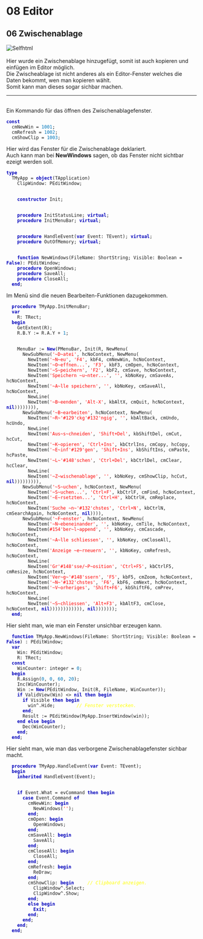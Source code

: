<html>
    <b><h1>08 Editor</h1></b>
    <b><h2>06 Zwischenablage</h2></b>
<img src="image.png" alt="Selfhtml"><br><br>
Hier wurde ein Zwischenablage hinzugefügt, somit ist auch kopieren und einfügen im Editor möglich.<br>
Die Zwischeablage ist nicht anderes als ein Editor-Fenster welches die Daten bekommt, wen man kopieren wählt.<br>
Somit kann man dieses sogar sichbar machen.<br>
<hr><br>
Ein Kommando für das öffnen des Zwischenablagefenster.<br>
<pre><code><b><font color="0000BB">const</font></b>
  cmNewWin = <font color="#0077BB">1001</font>;
  cmRefresh = <font color="#0077BB">1002</font>;
  cmShowClip = <font color="#0077BB">1003</font>;</code></pre>
Hier wird das Fenster für die Zwischenablage deklariert.<br>
Auch kann man bei <b>NewWindows</b> sagen, ob das Fenster nicht sichtbar ezeigt werden soll.<br>
<pre><code><b><font color="0000BB">type</font></b>
  TMyApp = <b><font color="0000BB">object</font></b>(TApplication)
    ClipWindow: PEditWindow;
<br>
    <b><font color="0000BB">constructor</font></b> Init;
<br>
    <b><font color="0000BB">procedure</font></b> InitStatusLine; <b><font color="0000BB">virtual</font></b>;
    <b><font color="0000BB">procedure</font></b> InitMenuBar; <b><font color="0000BB">virtual</font></b>;
<br>
    <b><font color="0000BB">procedure</font></b> HandleEvent(<b><font color="0000BB">var</font></b> Event: TEvent); <b><font color="0000BB">virtual</font></b>;
    <b><font color="0000BB">procedure</font></b> OutOfMemory; <b><font color="0000BB">virtual</font></b>;
<br>
    <b><font color="0000BB">function</font></b> NewWindows(FileName: ShortString; Visible: Boolean = <b><font color="0000BB">False</font></b>): PEditWindow;
    <b><font color="0000BB">procedure</font></b> OpenWindows;
    <b><font color="0000BB">procedure</font></b> SaveAll;
    <b><font color="0000BB">procedure</font></b> CloseAll;
  <b><font color="0000BB">end</font></b>;</code></pre>
Im Menü sind die neuen Bearbeiten-Funktionen dazugekommen.<br>
<pre><code>  <b><font color="0000BB">procedure</font></b> TMyApp.InitMenuBar;
  <b><font color="0000BB">var</font></b>
    R: TRect;
  <b><font color="0000BB">begin</font></b>
    GetExtent(R);
    R.B.Y := R.A.Y + <font color="#0077BB">1</font>;
<br>
    MenuBar := <b><font color="0000BB">New</font></b>(PMenuBar, Init(R, NewMenu(
      NewSubMenu(<font color="#FF0000">'~D~atei'</font>, hcNoContext, NewMenu(
        NewItem(<font color="#FF0000">'~N~eu'</font>, <font color="#FF0000">'F4'</font>, kbF4, cmNewWin, hcNoContext,
        NewItem(<font color="#FF0000">'~O~effnen...'</font>, <font color="#FF0000">'F3'</font>, kbF3, cmOpen, hcNoContext,
        NewItem(<font color="#FF0000">'~S~peichern'</font>, <font color="#FF0000">'F2'</font>, kbF2, cmSave, hcNoContext,
        NewItem(<font color="#FF0000">'Speichern ~u~nter...'</font>, <font color="#FF0000">''</font>, kbNoKey, cmSaveAs, hcNoContext,
        NewItem(<font color="#FF0000">'~A~lle speichern'</font>, <font color="#FF0000">''</font>, kbNoKey, cmSaveAll, hcNoContext,
        NewLine(
        NewItem(<font color="#FF0000">'~B~eenden'</font>, <font color="#FF0000">'Alt-X'</font>, kbAltX, cmQuit, hcNoContext, <b><font color="0000BB">nil</font></b>)))))))),
      NewSubMenu(<font color="#FF0000">'~B~earbeiten'</font>, hcNoContext, NewMenu(
        NewItem(<font color="#FF0000">'~R~'</font><font color="#FF0000">#129</font><font color="#FF0000">'ckg'</font><font color="#FF0000">#132</font><font color="#FF0000">'ngig'</font>, <font color="#FF0000">''</font>, kbAltBack, cmUndo, hcUndo,
        NewLine(
        NewItem(<font color="#FF0000">'Aus~s~chneiden'</font>, <font color="#FF0000">'Shift+Del'</font>, kbShiftDel, cmCut, hcCut,
        NewItem(<font color="#FF0000">'~K~opieren'</font>, <font color="#FF0000">'Ctrl+Ins'</font>, kbCtrlIns, cmCopy, hcCopy,
        NewItem(<font color="#FF0000">'~E~inf'</font><font color="#FF0000">#129</font><font color="#FF0000">'gen'</font>, <font color="#FF0000">'Shift+Ins'</font>, kbShiftIns, cmPaste, hcPaste,
        NewItem(<font color="#FF0000">'~L~'</font><font color="#FF0000">#148</font><font color="#FF0000">'schen'</font>, <font color="#FF0000">'Ctrl+Del'</font>, kbCtrlDel, cmClear, hcClear,
        NewLine(
        NewItem(<font color="#FF0000">'~Z~wischenablage'</font>, <font color="#FF0000">''</font>, kbNoKey, cmShowClip, hcCut, <b><font color="0000BB">nil</font></b>))))))))),
      NewSubMenu(<font color="#FF0000">'~S~uchen'</font>, hcNoContext, NewMenu(
        NewItem(<font color="#FF0000">'~S~uchen...'</font>, <font color="#FF0000">'Ctrl+F'</font>, kbCtrlF, cmFind, hcNoContext,
        NewItem(<font color="#FF0000">'~E~rsetzten...'</font>, <font color="#FF0000">'Ctrl+H'</font>, kbCtrlH, cmReplace, hcNoContext,
        NewItem(<font color="#FF0000">'Suche ~n~'</font><font color="#FF0000">#132</font><font color="#FF0000">'chstes'</font>, <font color="#FF0000">'Ctrl+N'</font>, kbCtrlN, cmSearchAgain, hcNoContext, <b><font color="0000BB">nil</font></b>)))),
      NewSubMenu(<font color="#FF0000">'~F~enster'</font>, hcNoContext, NewMenu(
        NewItem(<font color="#FF0000">'~N~ebeneinander'</font>, <font color="#FF0000">''</font>, kbNoKey, cmTile, hcNoContext,
        NewItem(<font color="#FF0000">#154</font><font color="#FF0000">'ber~l~append'</font>, <font color="#FF0000">''</font>, kbNoKey, cmCascade, hcNoContext,
        NewItem(<font color="#FF0000">'~A~lle schliessen'</font>, <font color="#FF0000">''</font>, kbNoKey, cmCloseAll, hcNoContext,
        NewItem(<font color="#FF0000">'Anzeige ~e~rneuern'</font>, <font color="#FF0000">''</font>, kbNoKey, cmRefresh, hcNoContext,
        NewLine(
        NewItem(<font color="#FF0000">'Gr'</font><font color="#FF0000">#148</font><font color="#FF0000">'sse/~P~osition'</font>, <font color="#FF0000">'Ctrl+F5'</font>, kbCtrlF5, cmResize, hcNoContext,
        NewItem(<font color="#FF0000">'Ver~g~'</font><font color="#FF0000">#148</font><font color="#FF0000">'ssern'</font>, <font color="#FF0000">'F5'</font>, kbF5, cmZoom, hcNoContext,
        NewItem(<font color="#FF0000">'~N~'</font><font color="#FF0000">#132</font><font color="#FF0000">'chstes'</font>, <font color="#FF0000">'F6'</font>, kbF6, cmNext, hcNoContext,
        NewItem(<font color="#FF0000">'~V~orheriges'</font>, <font color="#FF0000">'Shift+F6'</font>, kbShiftF6, cmPrev, hcNoContext,
        NewLine(
        NewItem(<font color="#FF0000">'~S~chliessen'</font>, <font color="#FF0000">'Alt+F3'</font>, kbAltF3, cmClose, hcNoContext, <b><font color="0000BB">nil</font></b>)))))))))))), <b><font color="0000BB">nil</font></b>)))))));
  <b><font color="0000BB">end</font></b>;</code></pre>
Hier sieht man, wie man ein Fenster unsichbar erzeugen kann.<br>
<pre><code>  <b><font color="0000BB">function</font></b> TMyApp.NewWindows(FileName: ShortString; Visible: Boolean = <b><font color="0000BB">False</font></b>) : PEditWindow;
  <b><font color="0000BB">var</font></b>
    Win: PEditWindow;
    R: TRect;
  <b><font color="0000BB">const</font></b>
    WinCounter: integer = <font color="#0077BB">0</font>;
  <b><font color="0000BB">begin</font></b>
    R.Assign(<font color="#0077BB">0</font>, <font color="#0077BB">0</font>, <font color="#0077BB">60</font>, <font color="#0077BB">20</font>);
    Inc(WinCounter);
    Win := <b><font color="0000BB">New</font></b>(PEditWindow, Init(R, FileName, WinCounter));
    <b><font color="0000BB">if</font></b> ValidView(Win) <> <b><font color="0000BB">nil</font></b> <b><font color="0000BB">then</font></b> <b><font color="0000BB">begin</font></b>
      <b><font color="0000BB">if</font></b> Visible <b><font color="0000BB">then</font></b> <b><font color="0000BB">begin</font></b>
        win^.Hide;        <i><font color="#FFFF00">// Fenster verstecken.</font></i>
      <b><font color="0000BB">end</font></b>;
      Result := PEditWindow(MyApp.InsertWindow(win));
    <b><font color="0000BB">end</font></b> <b><font color="0000BB">else</font></b> <b><font color="0000BB">begin</font></b>
      Dec(WinCounter);
    <b><font color="0000BB">end</font></b>;
  <b><font color="0000BB">end</font></b>;</code></pre>
Hier sieht man, wie man das verborgene Zwischenablagefenster sichbar macht.<br>
<pre><code>  <b><font color="0000BB">procedure</font></b> TMyApp.HandleEvent(<b><font color="0000BB">var</font></b> Event: TEvent);
  <b><font color="0000BB">begin</font></b>
    <b><font color="0000BB">inherited</font></b> HandleEvent(Event);
<br>
    <b><font color="0000BB">if</font></b> Event.What = evCommand <b><font color="0000BB">then</font></b> <b><font color="0000BB">begin</font></b>
      <b><font color="0000BB">case</font></b> Event.Command <b><font color="0000BB">of</font></b>
        cmNewWin: <b><font color="0000BB">begin</font></b>
          NewWindows(<font color="#FF0000">''</font>);
        <b><font color="0000BB">end</font></b>;
        cmOpen: <b><font color="0000BB">begin</font></b>
          OpenWindows;
        <b><font color="0000BB">end</font></b>;
        cmSaveAll: <b><font color="0000BB">begin</font></b>
          SaveAll;
        <b><font color="0000BB">end</font></b>;
        cmCloseAll: <b><font color="0000BB">begin</font></b>
          CloseAll;
        <b><font color="0000BB">end</font></b>;
        cmRefresh: <b><font color="0000BB">begin</font></b>
          ReDraw;
        <b><font color="0000BB">end</font></b>;
        cmShowClip: <b><font color="0000BB">begin</font></b>     <i><font color="#FFFF00">// Clipboard anzeigen.</font></i>
          ClipWindow^.Select;
          ClipWindow^.Show;
        <b><font color="0000BB">end</font></b>;
        <b><font color="0000BB">else</font></b> <b><font color="0000BB">begin</font></b>
          <b><font color="0000BB">Exit</font></b>;
        <b><font color="0000BB">end</font></b>;
      <b><font color="0000BB">end</font></b>;
    <b><font color="0000BB">end</font></b>;
  <b><font color="0000BB">end</font></b>;</code></pre>
<br>
</html>
